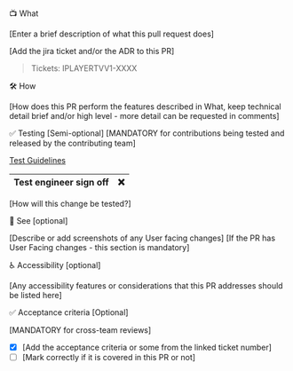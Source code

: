 📺 What

[Enter a brief description of what this pull request does]

[Add the jira ticket and/or the ADR to this PR]

> Tickets: IPLAYERTVV1-XXXX

🛠 How

[How does this PR perform the features described in What, keep technical detail brief and/or high level - more detail can be requested in comments]

✅ Testing [Semi-optional]
[MANDATORY for contributions being tested and released by the contributing team]

[Test Guidelines](https://github.com/bbc/bigscreen-player/wiki/Areas-Impacted)

| Test engineer sign off | :x: |
| ---------------------- | --- |

[How will this change be tested?]

👀 See [optional]

[Describe or add screenshots of any User facing changes]
[If the PR has User Facing changes - this section is mandatory]

♿ Accessibility [optional]

[Any accessibility features or considerations that this PR addresses should be listed here]

✅ Acceptance criteria [Optional]

[MANDATORY for cross-team reviews]

- [x] [Add the acceptance criteria or some from the linked ticket number]
- [ ] [Mark correctly if it is covered in this PR or not]
